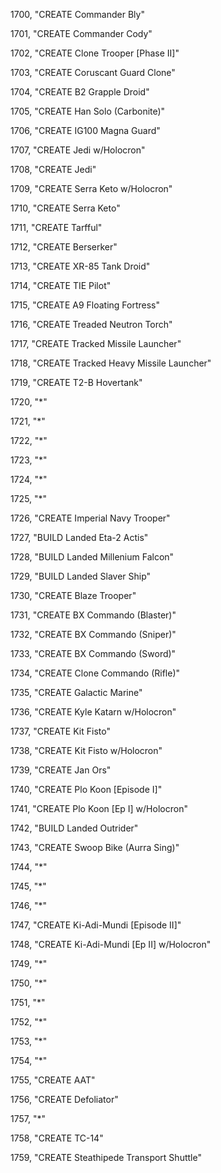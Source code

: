 ﻿1700, "CREATE Commander Bly"

1701, "CREATE Commander Cody"

1702, "CREATE Clone Trooper [Phase II]"

1703, "CREATE Coruscant Guard Clone"

1704, "CREATE B2 Grapple Droid"

1705, "CREATE Han Solo (Carbonite)"

1706, "CREATE IG100 Magna Guard"

1707, "CREATE Jedi w/Holocron"

1708, "CREATE Jedi"

1709, "CREATE Serra Keto w/Holocron"

1710, "CREATE Serra Keto"

1711, "CREATE Tarfful"

1712, "CREATE Berserker"

1713, "CREATE XR-85 Tank Droid"

1714, "CREATE TIE Pilot"

1715, "CREATE A9 Floating Fortress"

1716, "CREATE Treaded Neutron Torch"

1717, "CREATE Tracked Missile Launcher"

1718, "CREATE Tracked Heavy Missile Launcher"

1719, "CREATE T2-B Hovertank"

1720, "*"

1721, "*"

1722, "*"

1723, "*"

1724, "*"

1725, "*"

1726, "CREATE Imperial Navy Trooper"

1727, "BUILD Landed Eta-2 Actis"

1728, "BUILD Landed Millenium Falcon"

1729, "BUILD Landed Slaver Ship"

1730, "CREATE Blaze Trooper"

1731, "CREATE BX Commando (Blaster)"

1732, "CREATE BX Commando (Sniper)"

1733, "CREATE BX Commando (Sword)"

1734, "CREATE Clone Commando (Rifle)"

1735, "CREATE Galactic Marine"

1736, "CREATE Kyle Katarn w/Holocron"

1737, "CREATE Kit Fisto"

1738, "CREATE Kit Fisto w/Holocron"

1739, "CREATE Jan Ors"

1740, "CREATE Plo Koon [Episode I]"

1741, "CREATE Plo Koon [Ep I] w/Holocron"

1742, "BUILD Landed Outrider"

1743, "CREATE Swoop Bike (Aurra Sing)"

1744, "*"

1745, "*"

1746, "*"

1747, "CREATE Ki-Adi-Mundi [Episode II]"

1748, "CREATE Ki-Adi-Mundi [Ep II] w/Holocron"

1749, "*"

1750, "*"

1751, "*"

1752, "*"

1753, "*"

1754, "*"

1755, "CREATE AAT"

1756, "CREATE Defoliator"

1757, "*"

1758, "CREATE TC-14"

1759, "CREATE Steathipede Transport Shuttle"

